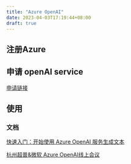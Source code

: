 ```yaml
---
title: "Azure OpenAI"
date: 2023-04-03T17:19:44+08:00
draft: true
---
```






## 注册Azure



## 申请 openAI service 

[申请链接](https://customervoice.microsoft.com/Pages/ResponsePage.aspx?id=v4j5cvGGr0GRqy180BHbR7en2Ais5pxKtso_Pz4b1_xUOFA5Qk1UWDRBMjg0WFhPMkIzTzhKQ1dWNyQlQCN0PWcu)

## 使用

### 文档

[快速入门：开始使用 Azure OpenAI 服务生成文本](https://learn.microsoft.com/zh-cn/azure/cognitive-services/openai/quickstart?tabs=command-line&pivots=programming-language-python)

[杭州超普&微软 Azure OpenAI线上会议](http://s6e.cn/AYtG3)
